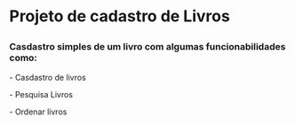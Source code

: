 <h1><p><strong> Projeto de cadastro de Livros </strong></h1></p>
<h3><p> Casdastro simples de um livro com algumas funcionabilidades como: </h3></p>
<p> - Casdastro de livros </p>
<p> - Pesquisa Livros </p>
<p> - Ordenar livros </p>


